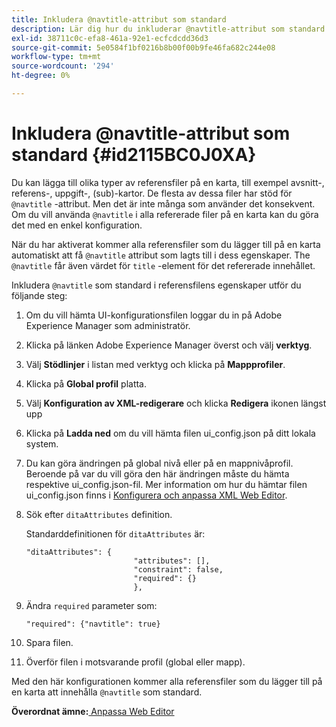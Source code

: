 ```yaml
---
title: Inkludera @navtitle-attribut som standard
description: Lär dig hur du inkluderar @navtitle-attribut som standard
exl-id: 38711c0c-efa8-461a-92e1-ecfcdcdd36d3
source-git-commit: 5e0584f1bf0216b8b00f00b9fe46fa682c244e08
workflow-type: tm+mt
source-wordcount: '294'
ht-degree: 0%

---
```


# Inkludera @navtitle-attribut som standard {#id2115BC0J0XA}

Du kan lägga till olika typer av referensfiler på en karta, till exempel avsnitt-, referens-, uppgift-, \(sub\)-kartor. De flesta av dessa filer har stöd för `@navtitle` -attribut. Men det är inte många som använder det konsekvent. Om du vill använda `@navtitle` i alla refererade filer på en karta kan du göra det med en enkel konfiguration.

När du har aktiverat kommer alla referensfiler som du lägger till på en karta automatiskt att få `@navtitle` attribut som lagts till i dess egenskaper. The `@navtitle` får även värdet för `title` -element för det refererade innehållet.

Inkludera `@navtitle` som standard i referensfilens egenskaper utför du följande steg:

1. Om du vill hämta UI-konfigurationsfilen loggar du in på Adobe Experience Manager som administratör.

1. Klicka på länken Adobe Experience Manager överst och välj **verktyg**.
1. Välj **Stödlinjer** i listan med verktyg och klicka på **Mappprofiler**.
1. Klicka på **Global profil** platta.
1. Välj **Konfiguration av XML-redigerare** och klicka **Redigera** ikonen längst upp
1. Klicka på **Ladda ned** om du vill hämta filen ui\_config.json på ditt lokala system.
1. Du kan göra ändringen på global nivå eller på en mappnivåprofil. Beroende på var du vill göra den här ändringen måste du hämta respektive ui\_config.json-fil. Mer information om hur du hämtar filen ui\_config.json finns i [Konfigurera och anpassa XML Web Editor](conf-folder-level.md#id2065G300O5Z).

1. Sök efter `ditaAttributes` definition.

   Standarddefinitionen för `ditaAttributes` är:

   ```
   "ditaAttributes": {
                           "attributes": [],
                           "constraint": false,
                           "required": {}
                           },
   ```

1. Ändra `required` parameter som:

   ```
   "required": {"navtitle": true}
   ```

1. Spara filen.

1. Överför filen i motsvarande profil \(global eller mapp\).


Med den här konfigurationen kommer alla referensfiler som du lägger till på en karta att innehålla `@navtitle` som standard.

**Överordnat ämne:**[ Anpassa Web Editor](conf-web-editor.md)
